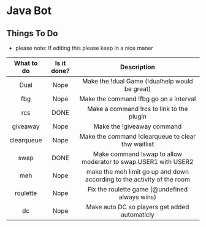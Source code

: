 # Java Bot
Things To Do
------------
- please note: If editing this please keep in a nice maner

|What to do | Is it done? | Description |
|:------:|:---------:|:--------------------------------------:|
|Dual | Nope | Make the !dual Game (!dualhelp would be great)|
|fbg | Nope | Make the command !fbg go on a interval|
|rcs | DONE | Make a command !rcs to link to the plugin|
|giveaway | Nope | Make the !giveaway command|
|clearqueue | Nope | Make the command !clearqueue to clear thw waitlist|
|swap | DONE | Make command !swap to allow moderator to swap USER1 with USER2|
|meh | Nope | make the meh limit go up and down according to the activity of the room|
|roulette | Nope | Fix the roulette game (@undefined always wins)|
|dc | Nope | Make auto DC so players get added automaticly|

